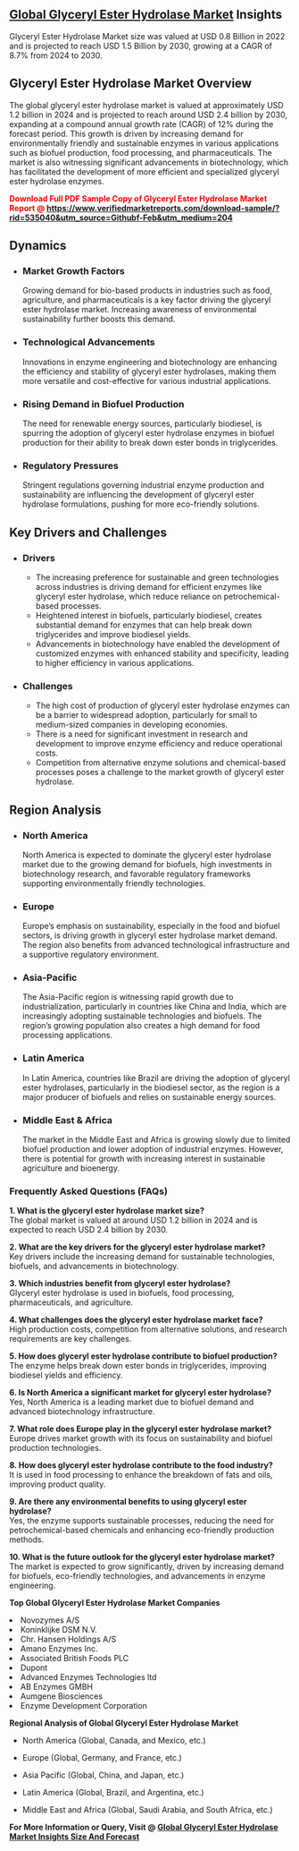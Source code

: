 <h2><a href="https://www.verifiedmarketreports.com/download-sample/?rid=535040&amp;utm_source=Githubf&amp;utm_medium=204" target="_blank">Global Glyceryl Ester Hydrolase Market</a> Insights</h2><p>Glyceryl Ester Hydrolase Market size was valued at USD 0.8 Billion in 2022 and is projected to reach USD 1.5 Billion by 2030, growing at a CAGR of 8.7% from 2024 to 2030.</p><p> <h2>Glyceryl Ester Hydrolase Market Overview</h2> <p>The global glyceryl ester hydrolase market is valued at approximately USD 1.2 billion in 2024 and is projected to reach around USD 2.4 billion by 2030, expanding at a compound annual growth rate (CAGR) of 12% during the forecast period. This growth is driven by increasing demand for environmentally friendly and sustainable enzymes in various applications such as biofuel production, food processing, and pharmaceuticals. The market is also witnessing significant advancements in biotechnology, which has facilitated the development of more efficient and specialized glyceryl ester hydrolase enzymes.</p> <p><strong><p><span class=""><span style="color: #ff0000;"><strong>Download Full PDF Sample Copy of Glyceryl Ester Hydrolase Market Report</strong> @ </span><a href="https://www.verifiedmarketreports.com/download-sample/?rid=535040&amp;utm_source=Githubf-Feb&amp;utm_medium=204" target="_blank">https://www.verifiedmarketreports.com/download-sample/?rid=535040&amp;utm_source=Githubf-Feb&amp;utm_medium=204</a></span></p></strong></p> <h2>Dynamics</h2> <ul> <li><h3>Market Growth Factors</h3>Growing demand for bio-based products in industries such as food, agriculture, and pharmaceuticals is a key factor driving the glyceryl ester hydrolase market. Increasing awareness of environmental sustainability further boosts this demand.</li> <li><h3>Technological Advancements</h3>Innovations in enzyme engineering and biotechnology are enhancing the efficiency and stability of glyceryl ester hydrolases, making them more versatile and cost-effective for various industrial applications.</li> <li><h3>Rising Demand in Biofuel Production</h3>The need for renewable energy sources, particularly biodiesel, is spurring the adoption of glyceryl ester hydrolase enzymes in biofuel production for their ability to break down ester bonds in triglycerides.</li> <li><h3>Regulatory Pressures</h3>Stringent regulations governing industrial enzyme production and sustainability are influencing the development of glyceryl ester hydrolase formulations, pushing for more eco-friendly solutions.</li> </ul> <h2>Key Drivers and Challenges</h2> <ul> <li><h3>Drivers</h3> <ul> <li>The increasing preference for sustainable and green technologies across industries is driving demand for efficient enzymes like glyceryl ester hydrolase, which reduce reliance on petrochemical-based processes.</li> <li>Heightened interest in biofuels, particularly biodiesel, creates substantial demand for enzymes that can help break down triglycerides and improve biodiesel yields.</li> <li>Advancements in biotechnology have enabled the development of customized enzymes with enhanced stability and specificity, leading to higher efficiency in various applications.</li> </ul> </li> <li><h3>Challenges</h3> <ul> <li>The high cost of production of glyceryl ester hydrolase enzymes can be a barrier to widespread adoption, particularly for small to medium-sized companies in developing economies.</li> <li>There is a need for significant investment in research and development to improve enzyme efficiency and reduce operational costs.</li> <li>Competition from alternative enzyme solutions and chemical-based processes poses a challenge to the market growth of glyceryl ester hydrolase.</li> </ul> </li> </ul> <h2>Region Analysis</h2> <ul> <li><h3>North America</h3>North America is expected to dominate the glyceryl ester hydrolase market due to the growing demand for biofuels, high investments in biotechnology research, and favorable regulatory frameworks supporting environmentally friendly technologies.</li> <li><h3>Europe</h3>Europe’s emphasis on sustainability, especially in the food and biofuel sectors, is driving growth in glyceryl ester hydrolase market demand. The region also benefits from advanced technological infrastructure and a supportive regulatory environment.</li> <li><h3>Asia-Pacific</h3>The Asia-Pacific region is witnessing rapid growth due to industrialization, particularly in countries like China and India, which are increasingly adopting sustainable technologies and biofuels. The region’s growing population also creates a high demand for food processing applications.</li> <li><h3>Latin America</h3>In Latin America, countries like Brazil are driving the adoption of glyceryl ester hydrolases, particularly in the biodiesel sector, as the region is a major producer of biofuels and relies on sustainable energy sources.</li> <li><h3>Middle East & Africa</h3>The market in the Middle East and Africa is growing slowly due to limited biofuel production and lower adoption of industrial enzymes. However, there is potential for growth with increasing interest in sustainable agriculture and bioenergy.</li> </ul> <h3>Frequently Asked Questions (FAQs)</h3> <p><strong>1. What is the glyceryl ester hydrolase market size?</strong><br> The global market is valued at around USD 1.2 billion in 2024 and is expected to reach USD 2.4 billion by 2030.</p> <p><strong>2. What are the key drivers for the glyceryl ester hydrolase market?</strong><br> Key drivers include the increasing demand for sustainable technologies, biofuels, and advancements in biotechnology.</p> <p><strong>3. Which industries benefit from glyceryl ester hydrolase?</strong><br> Glyceryl ester hydrolase is used in biofuels, food processing, pharmaceuticals, and agriculture.</p> <p><strong>4. What challenges does the glyceryl ester hydrolase market face?</strong><br> High production costs, competition from alternative solutions, and research requirements are key challenges.</p> <p><strong>5. How does glyceryl ester hydrolase contribute to biofuel production?</strong><br> The enzyme helps break down ester bonds in triglycerides, improving biodiesel yields and efficiency.</p> <p><strong>6. Is North America a significant market for glyceryl ester hydrolase?</strong><br> Yes, North America is a leading market due to biofuel demand and advanced biotechnology infrastructure.</p> <p><strong>7. What role does Europe play in the glyceryl ester hydrolase market?</strong><br> Europe drives market growth with its focus on sustainability and biofuel production technologies.</p> <p><strong>8. How does glyceryl ester hydrolase contribute to the food industry?</strong><br> It is used in food processing to enhance the breakdown of fats and oils, improving product quality.</p> <p><strong>9. Are there any environmental benefits to using glyceryl ester hydrolase?</strong><br> Yes, the enzyme supports sustainable processes, reducing the need for petrochemical-based chemicals and enhancing eco-friendly production methods.</p> <p><strong>10. What is the future outlook for the glyceryl ester hydrolase market?</strong><br> The market is expected to grow significantly, driven by increasing demand for biofuels, eco-friendly technologies, and advancements in enzyme engineering.</p> </p><p><strong>Top Global Glyceryl Ester Hydrolase Market Companies</strong></p><div data-test-id=""><p><li>Novozymes A/S</li><li> Koninklijke DSM N.V.</li><li> Chr. Hansen Holdings A/S</li><li> Amano Enzymes Inc.</li><li> Associated British Foods PLC</li><li> Dupont</li><li> Advanced Enzymes Technologies ltd</li><li> AB Enzymes GMBH</li><li> Aumgene Biosciences</li><li> Enzyme Development Corporation</li></p><div><strong>Regional Analysis of&nbsp;Global Glyceryl Ester Hydrolase Market</strong></div><ul><li dir="ltr"><p dir="ltr">North America&nbsp;(Global, Canada, and Mexico, etc.)</p></li><li dir="ltr"><p dir="ltr">Europe (Global, Germany, and France, etc.)</p></li><li dir="ltr"><p dir="ltr">Asia Pacific&nbsp;(Global, China, and Japan, etc.)</p></li><li dir="ltr"><p dir="ltr">Latin America&nbsp;(Global, Brazil, and Argentina, etc.)</p></li><li dir="ltr">Middle East and Africa&nbsp;(Global, Saudi Arabia, and South Africa, etc.)</li></ul><p><strong>For More Information or Query, Visit @&nbsp;</strong><strong><a href="https://www.verifiedmarketreports.com/product/glyceryl-ester-hydrolase-market/?utm_source=Githubf&amp;utm_medium=204" target="_blank">Global Glyceryl Ester Hydrolase Market Insights Size And Forecast</a></strong></p></div>
